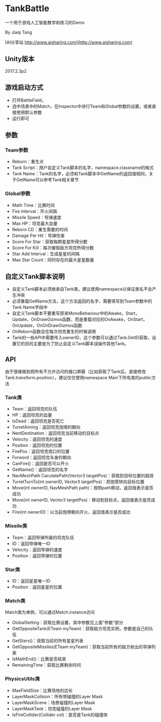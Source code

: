 # TankBattle
一个用于游戏人工智能教学和练习的Demo

By Jiaqi Tang

[AI分享站 http://www.aisharing.com](http://www.aisharing.com)

## Unity版本

2017.2.3p2

## 游戏启动方式

- 打开BattleField，
- 选中场景中的Match，在Inspector中进行Team和Global参数的设置，或者直接使用默认参数
- 运行即可

## 参数

### Team参数
- Reborn：重生点
- Tank Script：用户自定义Tank脚本的名字，namespace.classname的格式
- Tank Name：Tank的名字，必须和Tank脚本中GetName的返回值相同，关于GetName可以参考Tank相关章节

### Global参数
- Math Time：比赛时间
- Fire Interval：开火间隔
- Missile Speed：导弹速度
- Max HP：坦克最大血量
- Reborn CD：重生需要的时间
- Damage Per Hit：导弹伤害
- Score For Star：获取每颗星星所得分数
- Score For Kill：每次摧毁敌方坦克所得分数
- Star Add Interval：生成星星的间隔
- Max Star Count：同时存在的最大星星数量

## 自定义Tank脚本说明

- 自定义Tank脚本必须继承自Tank类，建议使用namespace以保证类名不会产生冲突
- 必须重载GetName方法，这个方法返回的名字，需要填写到Team参数中的Tank Name字段中
- 自定义Tank脚本不要重写原来MonoBehaviour中的Awake，Start，Update，OnDrawGizmos函数，而是重载对应的OnAwake，OnStart，OnUpdate，OnOnDrawGizmos函数
- OnReborn函数会在每次坦克重生的时候调用
- Tank的一些API中需要传入ownerID，这个参数可以通过Tank.GetID获取，设置它的目的主要是为了防止自定义Tank脚本误操作其他Tank。

## API

由于很难做到把所有不允许访问的接口屏蔽（比如获取了Tank后，直接修改Tank.transform.position），建议仅仅使用namespace Main下所有类的public方法

### Tank类
- Team：返回坦克的队伍
- HP：返回坦克的血量
- IsDead：返回坦克是否死亡
- TurretAiming：返回坦克炮塔的朝向
- NextDestination：返回坦克当前移动的目标点
- Velocity：返回坦克的速度
- Position：返回坦克的位置
- FirePos：返回坦克炮口的位置
- Forword：返回坦克车身的朝向
- CanFire()：返回是否可以开火
- GetName()：返回坦克的名字
- NavMeshPath CaculatePath(Vector3 targetPos)：获取到目标位置的路径
- TurretTurnTo(int ownerID, Vector3 targetPos)：把炮管转向目标位置
- Move(int ownerID, NavMeshPath path)：按照path移动，返回值表示是否成功
- Move(int ownerID, Vector3 targetPos)：移动到目标点，返回值表示是否成功
- Fire(int ownerID)：以当前炮塔朝向开火，返回值表示是否成功

### Missile类
- Team：返回导弹所属的坦克队伍
- ID：返回导弹唯一ID
- Velocity：返回导弹的速度
- Position：返回导弹的位置

### Star类
- ID：返回星星唯一ID
- Position：返回星星的位置

### Match类

Match类为单例，可以通过Match.instance访问

- GlobalSetting：获取比赛设置，其中参数见上面“参数”部分
- GetOppositeTank(ETeam myTeam)：获取敌方坦克实例，参数是自己的队伍
- GetStars()：获取当前的所有星星列表
- GetOppositeMissiles(ETeam myTeam)：获取当前所有的敌方射出的导弹列表
- IsMathEnd()：比赛是否结束
- RemainingTime：获取比赛剩余时间

### PhysicsUtils类

- MaxFieldSize：比赛场地的边长
- LayerMaskCollsion：所有带碰撞的Layer Mask
- LayerMaskScene：场景碰撞的Layer Mask
- LayerMaskTank：坦克碰撞的Layer Mask
- IsFireCollider(Collider col)：是否是Tank的碰撞体

